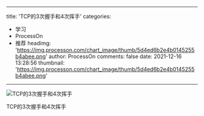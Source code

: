 
---
title: 'TCP的3次握手和4次挥手'
categories: 
 - 学习
 - ProcessOn
 - 推荐
headimg: 'https://img.processon.com/chart_image/thumb/5d4ed6b2e4b0145255b4abee.png'
author: ProcessOn
comments: false
date: 2021-12-16 13:28:56
thumbnail: 'https://img.processon.com/chart_image/thumb/5d4ed6b2e4b0145255b4abee.png'
---

<div>   
<img class="thumb" alt="TCP的3次握手和4次挥手" src="https://img.processon.com/chart_image/thumb/5d4ed6b2e4b0145255b4abee.png" referrerpolicy="no-referrer">
<p>TCP的3次握手和4次挥手</p>  
</div>
            